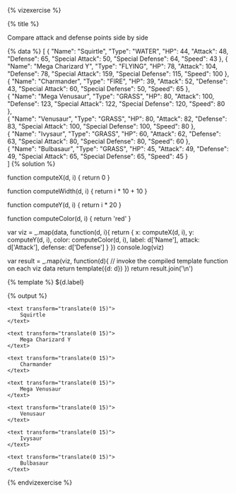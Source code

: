 {% vizexercise %}

{% title %}

Compare attack and defense points side by side

{% data %}
[
  {
    "Name": "Squirtle",
    "Type": "WATER",
    "HP": 44,
    "Attack": 48,
    "Defense": 65,
    "Special Attack": 50,
    "Special Defense": 64,
    "Speed": 43
  },
  {
    "Name": "Mega Charizard Y",
    "Type": "FLYING",
    "HP": 78,
    "Attack": 104,
    "Defense": 78,
    "Special Attack": 159,
    "Special Defense": 115,
    "Speed": 100
  },  
  {
    "Name": "Charmander",
    "Type": "FIRE",
    "HP": 39,
    "Attack": 52,
    "Defense": 43,
    "Special Attack": 60,
    "Special Defense": 50,
    "Speed": 65
  },  
  {
    "Name": "Mega Venusaur",
    "Type": "GRASS",
    "HP": 80,
    "Attack": 100,
    "Defense": 123,
    "Special Attack": 122,
    "Special Defense": 120,
    "Speed": 80
  },  
  {
    "Name": "Venusaur",
    "Type": "GRASS",
    "HP": 80,
    "Attack": 82,
    "Defense": 83,
    "Special Attack": 100,
    "Special Defense": 100,
    "Speed": 80
  },    
  {
    "Name": "Ivysaur",
    "Type": "GRASS",
    "HP": 60,
    "Attack": 62,
    "Defense": 63,
    "Special Attack": 80,
    "Special Defense": 80,
    "Speed": 60
  },    
  {
    "Name": "Bulbasaur",
    "Type": "GRASS",
    "HP": 45,
    "Attack": 49,
    "Defense": 49,
    "Special Attack": 65,
    "Special Defense": 65,
    "Speed": 45
  }  
]
{% solution %}

function computeX(d, i) {
    return 0
}

function computeWidth(d, i) {
    return i * 10 + 10
}

function computeY(d, i) {
    return i * 20
}

function computeColor(d, i) {
    return 'red'
}

var viz = _.map(data, function(d, i){
            return {
                x: computeX(d, i),
                y: computeY(d, i),
                color: computeColor(d, i),
                label: d['Name'],
                attack: d['Attack'],
                defense: d['Defense']
            }
         })
console.log(viz)

var result = _.map(viz, function(d){
         // invoke the compiled template function on each viz data
         return template({d: d})
     })
return result.join('\n')

{% template %}
<g transform="translate(120 ${d.y})">
    <rect
         x="-${d.attack}"
         width="${d.attack}"
         height="20"
         style="fill:red;
                stroke-width:1;
                stroke:rgb(0,0,0)" />
    <rect
         x="0"
         width="${d.defense}"
         height="20"
         style="fill:blue;
                stroke-width:1;
                stroke:rgb(0,0,0)" />
    <text transform="translate(0 15)">
        ${d.label}
    </text>
</g>

{% output %}

<g transform="translate(120 0)">
    <rect
         x="-48"
         width="48"
         height="20"
         style="fill:red;
                stroke-width:1;
                stroke:rgb(0,0,0)" />
    <rect
         x="0"
         width="65"
         height="20"
         style="fill:blue;
                stroke-width:1;
                stroke:rgb(0,0,0)" />

    <text transform="translate(0 15)">
        Squirtle
    </text>
</g>
<g transform="translate(120 20)">
    <rect
         x="-104"
         width="104"
         height="20"
         style="fill:red;
                stroke-width:1;
                stroke:rgb(0,0,0)" />
    <rect
         x="0"
         width="78"
         height="20"
         style="fill:blue;
                stroke-width:1;
                stroke:rgb(0,0,0)" />

    <text transform="translate(0 15)">
        Mega Charizard Y
    </text>
</g>
<g transform="translate(120 40)">
    <rect
         x="-52"
         width="52"
         height="20"
         style="fill:red;
                stroke-width:1;
                stroke:rgb(0,0,0)" />
    <rect
         x="0"
         width="43"
         height="20"
         style="fill:blue;
                stroke-width:1;
                stroke:rgb(0,0,0)" />

    <text transform="translate(0 15)">
        Charmander
    </text>
</g>
<g transform="translate(120 60)">
    <rect
         x="-100"
         width="100"
         height="20"
         style="fill:red;
                stroke-width:1;
                stroke:rgb(0,0,0)" />
    <rect
         x="0"
         width="123"
         height="20"
         style="fill:blue;
                stroke-width:1;
                stroke:rgb(0,0,0)" />

    <text transform="translate(0 15)">
        Mega Venusaur
    </text>
</g>
<g transform="translate(120 80)">
    <rect
         x="-82"
         width="82"
         height="20"
         style="fill:red;
                stroke-width:1;
                stroke:rgb(0,0,0)" />
    <rect
         x="0"
         width="83"
         height="20"
         style="fill:blue;
                stroke-width:1;
                stroke:rgb(0,0,0)" />

    <text transform="translate(0 15)">
        Venusaur
    </text>
</g>
<g transform="translate(120 100)">
    <rect
         x="-62"
         width="62"
         height="20"
         style="fill:red;
                stroke-width:1;
                stroke:rgb(0,0,0)" />
    <rect
         x="0"
         width="63"
         height="20"
         style="fill:blue;
                stroke-width:1;
                stroke:rgb(0,0,0)" />

    <text transform="translate(0 15)">
        Ivysaur
    </text>
</g>
<g transform="translate(120 120)">
    <rect
         x="-49"
         width="49"
         height="20"
         style="fill:red;
                stroke-width:1;
                stroke:rgb(0,0,0)" />
    <rect
         x="0"
         width="49"
         height="20"
         style="fill:blue;
                stroke-width:1;
                stroke:rgb(0,0,0)" />

    <text transform="translate(0 15)">
        Bulbasaur
    </text>
</g>

{% endvizexercise %}
